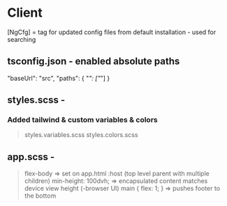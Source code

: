 # Client

[NgCfg] = tag for updated config files from default installation - used for searching

## tsconfig.json - enabled absolute paths
"baseUrl": "src",
"paths": { "*": ["*"] }

## styles.scss - <CSSReset>
### Added tailwind & custom variables & colors
> styles.variables.scss
> styles.colors.scss

## app.scss - <Layout>
> flex-body => set on app.html :host (top level parent with multiple children)
> min-height: 100dvh; => encapsulated content matches device view height (-browser UI)
> main { flex: 1; } => pushes footer to the bottom
